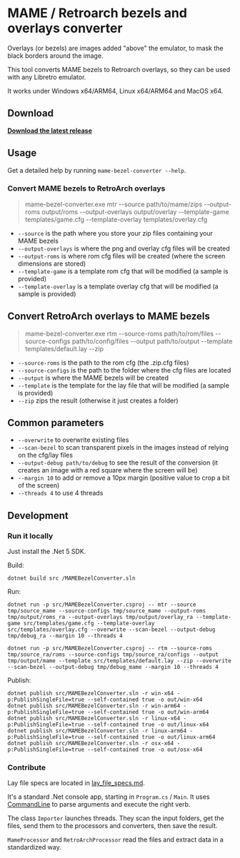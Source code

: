 # MAME / Retroarch bezels and overlays converter

Overlays (or bezels) are images added "above" the emulator, to mask the black borders around the image.

This tool converts MAME bezels to Retroarch overlays, so they can be used with any Libretro emulator.

It works under Windows x64/ARM64, Linux x64/ARM64 and MacOS x64.

## Download

**[Download the latest release](https://github.com/cosmo0/mame-retroarch-bezel-converter/releases)**

## Usage

Get a detailed help by running `mame-bezel-converter --help`.

### Convert MAME bezels to RetroArch overlays

> mame-bezel-converter.exe mtr --source path/to/mame/zips --output-roms output/roms --output-overlays output/overlay --template-game templates/game.cfg --template-overlay templates/overlay.cfg

- `--source` is the path where you store your zip files containing your MAME bezels
- `--output-overlays` is where the png and overlay cfg files will be created
- `--output-roms` is where rom cfg files will be created (where the screen dimensions are stored)
- `--template-game` is a template rom cfg that will be modified (a sample is provided)
- `--template-overlay` is a template overlay cfg that will be modified (a sample is provided)

## Convert RetroArch overlays to MAME bezels

> mame-bezel-converter.exe rtm --source-roms path/to/rom/files --source-configs path/to/config/files --output path/to/output --template templates/default.lay --zip

- `--source-roms` is the path to the rom cfg (the .zip.cfg files)
- `--source-configs` is the path to the folder where the cfg files are located
- `--output` is where the MAME bezels will be created
- `--template` is the template for the lay file that will be modified (a sample is provided)
- `--zip` zips the result (otherwise it just creates a folder)

## Common parameters

- `--overwrite` to overwrite existing files
- `--scan-bezel` to scan transparent pixels in the images instead of relying on the cfg/lay files
- `--output-debug path/to/debug` to see the result of the conversion (it creates an image with a red square where the screen will be)
- `--margin 10` to add or remove a 10px margin (positive value to crop a bit of the screen)
- `--threads 4` to use 4 threads

## Development

### Run it locally

Just install the .Net 5 SDK.

Build:

`dotnet build src /MAMEBezelConverter.sln`

Run:

`dotnet run -p src/MAMEBezelConverter.csproj -- mtr
    --source tmp/source_mame
    --source-configs tmp/source_mame
    --output-roms tmp/output/roms_ra
    --output-overlays tmp/output/overlay_ra
    --template-game src/templates/game.cfg
    --template-overlay src/templates/overlay.cfg
    --overwrite
    --scan-bezel
    --output-debug tmp/debug_ra
    --margin 10
    --threads 4`

`dotnet run -p src/MAMEBezelConverter.csproj -- rtm
    --source-roms tmp/source_ra/roms
    --source-configs tmp/source_ra/configs
    --output tmp/output/mame
    --template src/templates/default.lay
    --zip
    --overwrite
    --scan-bezel
    --output-debug tmp/debug_mame
    --margin 10
    --threads 4`

Publish:

````shell
dotnet publish src/MAMEBezelConverter.sln -r win-x64 -p:PublishSingleFile=true --self-contained true -o out/win-x64
dotnet publish src/MAMEBezelConverter.sln -r win-arm64 -p:PublishSingleFile=true --self-contained true -o out/win-arm64
dotnet publish src/MAMEBezelConverter.sln -r linux-x64 -p:PublishSingleFile=true --self-contained true -o out/linux-x64
dotnet publish src/MAMEBezelConverter.sln -r linux-arm64 -p:PublishSingleFile=true --self-contained true -o out/linux-arm64
dotnet publish src/MAMEBezelConverter.sln -r osx-x64 -p:PublishSingleFile=true --self-contained true -o out/osx-x64
````

### Contribute

Lay file specs are located in [lay_file_specs.md](lay_files_specs.md).

It's a standard .Net console app, starting in `Program.cs` / `Main`. It uses [CommandLine](https://github.com/commandlineparser/commandline)
to parse arguments and execute the right verb.

The class `Importer` launches threads. They scan the input folders, get the files, send them to the processors and converters, then save the result.

`MameProcessor` and `RetroArchProcessor` read the files and extract data in a standardized way.
